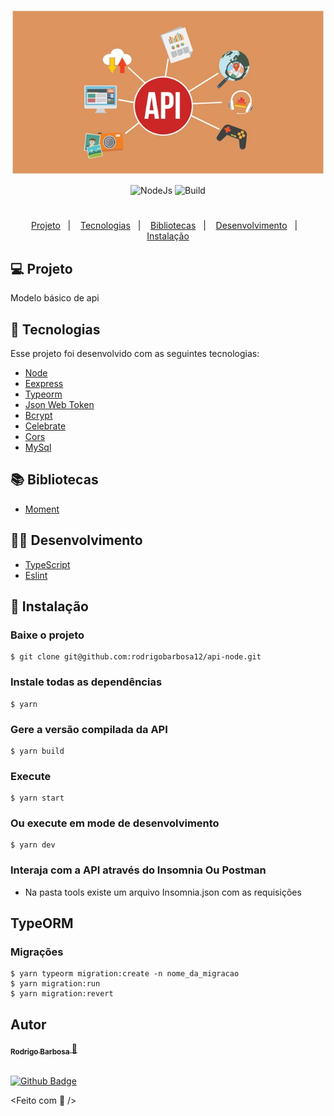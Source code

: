 <p align="center">
    <img 
      alt="API Node" 
      title="API Node" 
      width="500"
      src="src/images/api.jpeg" 
    />
</p>

<p align="center">
  <img alt="NodeJs" src="https://img.shields.io/badge/NodeJs-%3E%3D%2016.13.0-44c901?style=flat-square" />
  <img alt="Build" src="https://img.shields.io/badge/build-passing-44c901?style=flat-square" />
</p>

<h1></h1>

<p align="center">
  <a href="#-projeto">Projeto</a>&nbsp;&nbsp;&nbsp;|&nbsp;&nbsp;&nbsp;
  <a href="#-tecnologias">Tecnologias</a>&nbsp;&nbsp;&nbsp;|&nbsp;&nbsp;&nbsp;
  <a href="#-bibliotecas">Bibliotecas</a>&nbsp;&nbsp;&nbsp;|&nbsp;&nbsp;&nbsp;
  <a href="#-desenvolvimento">Desenvolvimento</a>&nbsp;&nbsp;&nbsp;|&nbsp;&nbsp;&nbsp;
  <a href="#-instalação">Instalação</a>
</p>


## 💻 Projeto

Modelo básico de api


## 🚀 Tecnologias

Esse projeto foi desenvolvido com as seguintes tecnologias:

- [Node](https://nodejs.org/en/)
- [Eexpress](https://www.npmjs.com/package/express)
- [Typeorm](https://typeorm.io/#/)
- [Json Web Token](https://jwt.io/)
- [Bcrypt](https://www.npmjs.com/package/bcrypt)
- [Celebrate](https://www.npmjs.com/package/celebrate)
- [Cors](https://www.npmjs.com/package/cors)
- [MySql](https://www.npmjs.com/package/mysql)


## 📚 Bibliotecas

- [Moment](https://momentjs.com/)

## 🧑‍🔧 Desenvolvimento

- [TypeScript](https://www.typescriptlang.org/)
- [Eslint](https://www.npmjs.com/package/eslint)

## 🧩 Instalação

### Baixe o projeto
    $ git clone git@github.com:rodrigobarbosa12/api-node.git

### Instale todas as dependências
    $ yarn

### Gere a versão compilada da API
    $ yarn build

### Execute
    $ yarn start

### Ou execute em mode de desenvolvimento
    $ yarn dev

### Interaja com a API através do Insomnia Ou Postman
  - Na pasta tools existe um arquivo Insomnia.json com as requisições

## TypeORM

### Migrações
    $ yarn typeorm migration:create -n nome_da_migracao
    $ yarn migration:run
    $ yarn migration:revert

## Autor

<a href="https://www.linkedin.com/in/rodrigo-barbosa-7a1429157/">
 <sub>
    <b>Rodrigo Barbosa</b>
 </sub>
</a>
<a href="#" title="Rocket">🚀</a>

 <br />
 <br />

[![Github Badge](https://img.shields.io/github/followers/rodrigobarbosa12?style=social&link=https://github.com/rodrigobarbosa12)](https://github.com/rodrigobarbosa12)

<Feito com 💙 />
